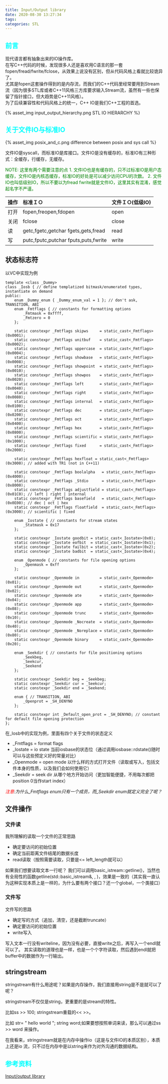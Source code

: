 ```yaml
---
title: Input/Output library
date: 2020-08-30 13:27:34
tags:
categories: STL
---
```


## __<font color=0xFFFFFF>前言</font>__  

现代语言都有抽象出来的IO操作库。  
在写C++代码的时候，发现很多人还是喜欢用C语言的那一套fopen/fread/fwrite/fclose，从效果上说没有区别，但从代码风格上看就比较诡异了。  
尤其是fopen这套操作得到的是内存流，而我们的C++代码里经常要用到Stream流（因为很多STL库或者C++11风格三方库要求输入Stream流，虽然有一些也保留了指针接口，但大趋势是C++11风格）。  
为了后续兼容性和代码风格上的统一，C++ IO是我们C++工程的首选。  

{% asset_img input_output_hierarchy.png STL IO HIERARCHY %}   


## __<font color=0xFFFFFF>关于文件IO与标准IO</font>__

{% asset_img posix_and_c.png difference between posix and sys call %}   

文件IO是syscall，而标准IO是库接口。文件IO是没有缓存的，标准IO有三种形式：全缓存，行缓存，无缓存。 

<!--more-->

<font color=green>
NOTE:
这里有两个需要注意的点  
1. 文件IO也是有缓存的，只不过标准IO是用户态缓存，文件IO是内核态缓存，标准IO的好处是可以减少访问CPU的次数。  
2. 文件IO也叫低级别IO，所以不要以为fread fwrite就是文件IO，这里其实有混淆，感觉起名字不严谨。  
</font>

|操作|标准ＩＯ|文件ＩＯ(低级IO)|
|:------|:------|:------|
|打开 | fopen,freopen,fdopen| open|
|关闭|fclose|close|
|读|getc,fgetc,getchar fgets,gets,fread | read |
|写|putc,fputc,putchar fputs,puts,fwrite | write|

## __状态标志符__  

以VC中实现为例
```
template <class _Dummy>
class _Iosb { // define templatized bitmask/enumerated types, instantiate on demand
public:
    enum _Dummy_enum { _Dummy_enum_val = 1 }; // don't ask, TRANSITION, ABI
    enum _Fmtflags { // constants for formatting options
        _Fmtmask = 0xffff,
        _Fmtzero = 0
    };

    static constexpr _Fmtflags skipws     = static_cast<_Fmtflags>(0x0001);
    static constexpr _Fmtflags unitbuf    = static_cast<_Fmtflags>(0x0002);
    static constexpr _Fmtflags uppercase  = static_cast<_Fmtflags>(0x0004);
    static constexpr _Fmtflags showbase   = static_cast<_Fmtflags>(0x0008);
    static constexpr _Fmtflags showpoint  = static_cast<_Fmtflags>(0x0010);
    static constexpr _Fmtflags showpos    = static_cast<_Fmtflags>(0x0020);
    static constexpr _Fmtflags left       = static_cast<_Fmtflags>(0x0040);
    static constexpr _Fmtflags right      = static_cast<_Fmtflags>(0x0080);
    static constexpr _Fmtflags internal   = static_cast<_Fmtflags>(0x0100);
    static constexpr _Fmtflags dec        = static_cast<_Fmtflags>(0x0200);
    static constexpr _Fmtflags oct        = static_cast<_Fmtflags>(0x0400);
    static constexpr _Fmtflags hex        = static_cast<_Fmtflags>(0x0800);
    static constexpr _Fmtflags scientific = static_cast<_Fmtflags>(0x1000);
    static constexpr _Fmtflags fixed      = static_cast<_Fmtflags>(0x2000);

    static constexpr _Fmtflags hexfloat = static_cast<_Fmtflags>(0x3000); // added with TR1 (not in C++11)

    static constexpr _Fmtflags boolalpha   = static_cast<_Fmtflags>(0x4000);
    static constexpr _Fmtflags _Stdio      = static_cast<_Fmtflags>(0x8000);
    static constexpr _Fmtflags adjustfield = static_cast<_Fmtflags>(0x01C0); // left | right | internal
    static constexpr _Fmtflags basefield   = static_cast<_Fmtflags>(0x0E00); // dec | oct | hex
    static constexpr _Fmtflags floatfield  = static_cast<_Fmtflags>(0x3000); // scientific | fixed

    enum _Iostate { // constants for stream states
        _Statmask = 0x17
    };

    static constexpr _Iostate goodbit = static_cast<_Iostate>(0x0);
    static constexpr _Iostate eofbit  = static_cast<_Iostate>(0x1);
    static constexpr _Iostate failbit = static_cast<_Iostate>(0x2);
    static constexpr _Iostate badbit  = static_cast<_Iostate>(0x4);

    enum _Openmode { // constants for file opening options
        _Openmask = 0xff
    };

    static constexpr _Openmode in         = static_cast<_Openmode>(0x01);
    static constexpr _Openmode out        = static_cast<_Openmode>(0x02);
    static constexpr _Openmode ate        = static_cast<_Openmode>(0x04);
    static constexpr _Openmode app        = static_cast<_Openmode>(0x08);
    static constexpr _Openmode trunc      = static_cast<_Openmode>(0x10);
    static constexpr _Openmode _Nocreate  = static_cast<_Openmode>(0x40);
    static constexpr _Openmode _Noreplace = static_cast<_Openmode>(0x80);
    static constexpr _Openmode binary     = static_cast<_Openmode>(0x20);

    enum _Seekdir { // constants for file positioning options
        _Seekbeg,
        _Seekcur,
        _Seekend
    };

    static constexpr _Seekdir beg = _Seekbeg;
    static constexpr _Seekdir cur = _Seekcur;
    static constexpr _Seekdir end = _Seekend;

    enum { // TRANSITION, ABI
        _Openprot = _SH_DENYNO
    };

    static constexpr int _Default_open_prot = _SH_DENYNO; // constant for default file opening protection
};
```
在_Iosb中的实现为例，里面有四个关于文件的状态定义

* _Fmtflags = format flags
* _Iostate = io state   当前iosbase的状态位（通过调用iosbase::rdstate()随时可以与这些预定义好的常量对比）
* _Openmode = open mode  以什么样的方式打开文件（读取或写入，包括文件本身的性质，以及我们会如何使用它）
* _Seekdir = seek dir 从哪个地方开始访问（更加智能便捷，不用每次都把position 0当作start index）

_<font color=red>注意</font>:为什么\_Fmtflags enum只有一个成员，而\_Seekdir enum就定义完全了呢？_  

## __文件操作__  

### __文件读__ 

我所理解的读取一个文件的正常思路
* 确定要访问的初始位置
* 确定当前距离文件结尾的数据长度
* read读取（按照需要读取，只要是<= left_length就可以）

如果我们想要读取文本一行呢？
我们可以调用basic_istream::getline()，当然也有全局性的函数getline(std::basic_istream&, , )，效果是一致的（其实我一直认为这种实现本质上是一样的，为什么要有两个接口？还一个global，一个类接口）


### __文件写__
文件写的思路
* 确定写的方式（追加，清空，还是截断truncate）
* 确定要访问的初始位置
* write写入  

写入文本一行没有writeline，因为没有必要，直接write之后，再写入一个endl就可以了。
其实读取的道理也是一样，也是一个个字符读取，然后遇到endl就把buffer中的数据作为一行输出。  

## __stringstream__

stringstream有什么用途呢？如果是内存操作，我们直接用string是不是就可以了呢？ 

stringstream不仅仅是string，更重要的是stream的特性。  

比如ss >> 100; stringstream重载的<< >>。

比如 str=  " hello world "; string word;如果要想按照单词来读，那么可以通过ss >> word 来操作。

在我看来，stringstream就是在内存中操作io（这是与文件IO的本质区别），本质上还是io 流，只不过在内存中是以string来作为对外沟通的数据结构。  







## __<font color=0xFFFFFF>参考资料</font>__  
[Input/output library](https://en.cppreference.com/w/cpp/io)  

